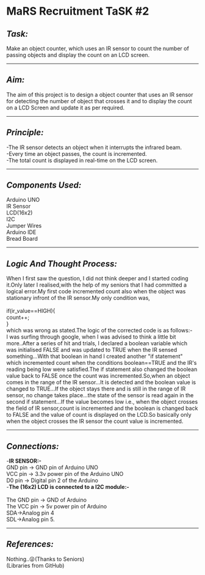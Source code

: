 # MaRS Recruitment TaSK #2

## *Task:*
Make an object counter, which uses an IR sensor to count the number of passing objects and display the count on an LCD screen. 

---
## *Aim:*

  The aim of this project is to design a object counter that uses an IR sensor for detecting the number of object that crosses it and to display the count on a LCD Screen and update it as per required.


---
## *Principle:*
 
-The IR sensor detects an object when it interrupts the infrared beam.<br>
-Every time an object passes, the count is incremented.<br>
-The total count is displayed in real-time on the LCD screen.<br>

---
## *Components Used:*

Arduino UNO<br>
IR Sensor<br>
LCD(16x2)<br>
I2C<br>
Jumper Wires<br>
Arduino IDE<br>
Bread Board


---
## *Logic And Thought Process:*
  When I first saw the question, I did not think deeper and I started coding it.Only later I realised,with the help of my seniors that I had committed a logical error.My first code incremented count also when the object was stationary infront of the IR sensor.My only condition was,<br><br>if(ir_value==HIGH){<br>count++;<br>}<br>which was wrong as stated.The logic of the corrected code is as follows:-<br>
I was surfing through google, when I was advised to think a little bit more..After a series of hit and trials, I declared a boolean variable which was initialised FALSE and was updated to TRUE when the IR sensed something...With that boolean in hand I created another "if statement" which incremented count when the conditions boolean==TRUE and the IR's reading being low were satisfied.The if statement also changed the boolean value back to FALSE once the count was incremented.So,when an object comes in the range of the IR sensor...It is detected and the boolean value is changed to TRUE...If the object stays there and is still in the range of IR sensor, no change takes place...the state of the sensor is read again in the second if statement...If the value becomes low i.e., when the object crosses the field of IR sensor,count is incremented and the boolean is changed back to FALSE and the value of count is displayed on the LCD.So basically only when the object crosses the IR sensor the count value is incremented.




---

## *Connections:*
-**IR SENSOR:-** <br>
 GND pin ->  GND pin of Arduino UNO<br>VCC pin -> 3.3v power pin of the Arduino UNO<br>D0 pin -> Digital pin 2 of the Arduino<br>-**The (16x2) LCD is connected to a I2C module:-**<br><br>The GND pin -> GND of Arduino<br>The VCC pin -> 5v power pin of Arduino<br>SDA->Analog pin 4<br>SDL->Analog pin 5.

---
## *References:*
Nothing..😜(Thanks to Seniors)<br>
(Libraries from GitHub)
